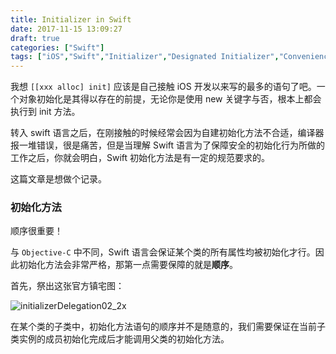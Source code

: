 ```yaml
---
title: Initializer in Swift
date: 2017-11-15 13:09:27
draft: true
categories: ["Swift"]
tags: ["iOS","Swift","Initializer","Designated Initializer","Convenience Initializers"]
---
```



我想 `[[xxx alloc] init]` 应该是自己接触 iOS 开发以来写的最多的语句了吧。一个对象初始化是其得以存在的前提，无论你是使用 new 关键字与否，根本上都会执行到 init 方法。

转入 swift 语言之后，在刚接触的时候经常会因为自建初始化方法不合适，编译器报一堆错误，很是痛苦，但是当理解 Swift 语言为了保障安全的初始化行为所做的工作之后，你就会明白，Swift 初始化方法是有一定的规范要求的。 

这篇文章是想做个记录。

### 初始化方法

顺序很重要！

与 `Objective-C` 中不同，Swift 语言会保证某个类的所有属性均被初始化才行。因此初始化方法会非常严格，那第一点需要保障的就是**顺序**。

首先，祭出这张官方镇宅图：

![initializerDelegation02_2x](media/initializerDelegation02_2x.png)






在某个类的子类中，初始化方法语句的顺序并不是随意的，我们需要保证在当前子类实例的成员初始化完成后才能调用父类的初始化方法。



